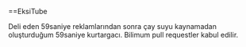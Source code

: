 ==EksiTube

Deli eden 59saniye reklamlarından sonra çay suyu kaynamadan oluşturduğum 59saniye kurtargacı. Bilimum pull requestler kabul edilir.